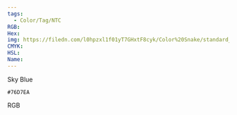 ```yaml
---
tags:
  - Color/Tag/NTC
RGB:
Hex:
img: https://filedn.com/l0hpzxl1f01yT7GHxtF8cyk/Color%20Snake/standard_csv_to_svg/76D7EA.svg
CMYK:
HSL:
Name:
---
```

Sky Blue
```palette
#76D7EA
```
RGB

